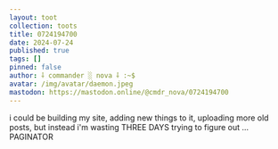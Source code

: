 ```yaml
---
layout: toot
collection: toots
title: 0724194700
date: 2024-07-24
published: true
tags: []
pinned: false
author: ⸸ commander ░ nova ⸸ :~$
avatar: /img/avatar/daemon.jpeg
mastodon: https://mastodon.online/@cmdr_nova/0724194700
---
```


i could be building my site, adding new things to it, uploading more old posts, but instead i'm wasting THREE DAYS trying to figure out ... PAGINATOR
